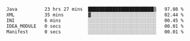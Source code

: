<!--START_SECTION:waka-->

```txt
Java          23 hrs 27 mins  ████████████████████████▒   97.08 %
XML           35 mins         ▓░░░░░░░░░░░░░░░░░░░░░░░░   02.44 %
INI           6 mins          ░░░░░░░░░░░░░░░░░░░░░░░░░   00.45 %
IDEA_MODULE   0 secs          ░░░░░░░░░░░░░░░░░░░░░░░░░   00.01 %
Manifest      0 secs          ░░░░░░░░░░░░░░░░░░░░░░░░░   00.01 %
```

<!--END_SECTION:waka-->
